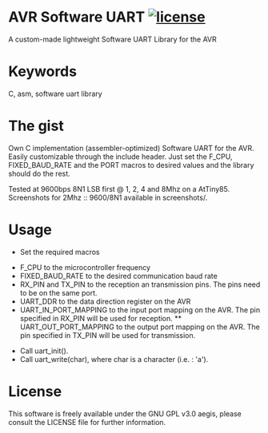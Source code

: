 # AVR Software UART [![license](https://img.shields.io/badge/license-GPLv3-brightgreen.svg)](LICENSE)
A custom-made lightweight Software UART Library for the AVR

# Keywords 
C, asm, software uart library

# The gist
Own C implementation (assembler-optimized) Software UART for the AVR.
Easily customizable through the include header. Just set the F_CPU, FIXED_BAUD_RATE and the PORT macros to 
desired values and the library should do the rest. 

Tested at 9600bps 8N1 LSB first @ 1, 2, 4 and 8Mhz on a AtTiny85. Screenshots for 2Mhz :: 9600/8N1 available
in screenshots/.

# Usage 

* Set the required macros
- F_CPU to the microcontroller frequency
- FIXED_BAUD_RATE to the desired communication baud rate
- RX_PIN and TX_PIN to the reception an transmission pins. The pins need to be on the same port.
- UART_DDR to the data direction register on the AVR
- UART_IN_PORT_MAPPING to the input port mapping on the AVR. The pin specified in RX_PIN will be used 
for reception.
** UART_OUT_PORT_MAPPING to the output port mapping on the AVR. The pin specified in TX_PIN will be used 
for transmission. 
* Call uart_init().
* Call uart_write(char), where char is a character (i.e. : 'a').

# License
This software is freely available under the GNU GPL v3.0 aegis, please consult the LICENSE file for further information.